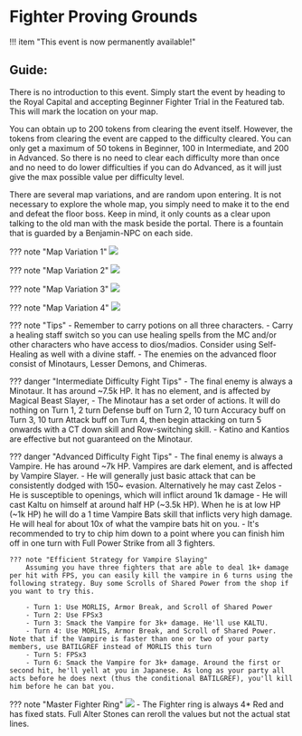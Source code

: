 # Fighter Proving Grounds

!!! item "This event is now permanently available!"

## Guide:

There is no introduction to this event. Simply start the event by heading to the Royal Capital and accepting Beginner Fighter Trial in the Featured tab. This will mark the location on your map.

You can obtain up to 200 tokens from clearing the event itself. However, the tokens from clearing the event are capped to the difficulty cleared. You can only get a maximum of 50 tokens in Beginner, 100 in Intermediate, and 200 in Advanced. So there is no need to clear each difficulty more than once and no need to do lower difficulties if you can do Advanced, as it will just give the max possible value per difficulty level.


There are several map variations, and are random upon entering. It is not necessary to explore the whole map, you simply need to make it to the end and defeat the floor boss. Keep in mind, it only counts as a clear upon talking to the old man with the mask beside the portal. There is a fountain that is guarded by a Benjamin-NPC on each side.

??? note "Map Variation 1"
    ![](img/fighter-map-1.png)

??? note "Map Variation 2"
    ![](img/fighter-map-2.png)

??? note "Map Variation 3"
    ![](img/fighter-map-4.png)

??? note "Map Variation 4"
    ![](img/fighter-map-5.png)

??? note "Tips"
    - Remember to carry potions on all three characters.
    - Carry a healing staff switch so you can use healing spells from the MC and/or other characters who have access to dios/madios. Consider using Self-Healing as well with a divine staff.
    - The enemies on the advanced floor consist of Minotaurs, Lesser Demons, and Chimeras.

??? danger "Intermediate Difficulty Fight Tips"
    - The final enemy is always a Minotaur. It has around ~7.5k HP. It has no element, and is affected by Magical Beast Slayer,
    - The Minotaur has a set order of actions. It will do nothing on Turn 1, 2 turn Defense buff on Turn 2, 10 turn Accuracy buff on Turn 3, 10 turn Attack buff on Turn 4, then begin attacking on turn 5 onwards with a CT down skill and Row-switching skill.
    - Katino and Kantios are effective but not guaranteed on the Minotaur.
    
??? danger "Advanced Difficulty Fight Tips"
    - The final enemy is always a Vampire. He has around ~7k HP. Vampires are dark element, and is affected by Vampire Slayer.
    - He will generally just basic attack that can be consistently dodged with 150~ evasion. Alternatively he may cast Zelos
    - He is susceptible to openings, which will inflict around 1k damage
    - He will cast Kaltu on himself at around half HP (~3.5k HP). When he is at low HP (~1k HP) he will do a 1 time Vampire Bats skill that inflicts very high damage. He will heal for about 10x of what the vampire bats hit on you.
    - It's recommended to try to chip him down to a point where you can finish him off in one turn with Full Power Strike from all 3 fighters.

    ??? note "Efficient Strategy for Vampire Slaying"
        Assuming you have three fighters that are able to deal 1k+ damage per hit with FPS, you can easily kill the vampire in 6 turns using the following strategy. Buy some Scrolls of Shared Power from the shop if you want to try this.

        - Turn 1: Use MORLIS, Armor Break, and Scroll of Shared Power
        - Turn 2: Use FPSx3
        - Turn 3: Smack the Vampire for 3k+ damage. He'll use KALTU.
        - Turn 4: Use MORLIS, Armor Break, and Scroll of Shared Power. Note that if the Vampire is faster than one or two of your party members, use BATILGREF instead of MORLIS this turn
        - Turn 5: FPSx3
        - Turn 6: Smack the Vampire for 3k+ damage. Around the first or second hit, he'll yell at you in Japanese. As long as your party all acts before he does next (thus the conditional BATILGREF), you'll kill him before he can bat you.

??? note "Master Fighter Ring"
    ![](img/fighter-ring.png)
    - The Fighter ring is always 4* Red and has fixed stats. Full Alter Stones can reroll the values but not the actual stat lines.



